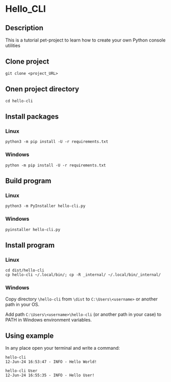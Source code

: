 # Hello_CLI

## Description
This is a tutorial pet-project to learn how to create your own 
 Python console utilities

## Clone project

```shell
git clone <project_URL>
```

## Onen project directory

```shell
cd hello-cli
```

## Install packages

### Linux

```shell
python3 -m pip install -U -r requirements.txt
```

### Windows

```shell
python -m pip install -U -r requirements.txt
```

## Build program

### Linux

```shell
python3 -m PyInstaller hello-cli.py
```

### Windows

```shell
pyinstaller hello-cli.py
```

## Install program

### Linux

```shell
cd dist/hello-cli
cp hello-cli ~/.local/bin/; cp -R _internal/ ~/.local/bin/_internal/
```

### Windows

Copy directory `\hello-cli` from `\dist` to `C:\Users\<username>` or another path in your OS.

Add path `C:\Users\<username>\hello-cli` (or another path in your case) to PATH in Windows environment variables.

## Using example

In any place open your terminal and write a command:

```shell
hello-cli
12-Jun-24 16:53:47 - INFO - Hello World!
```

```shell
hello-cli User
12-Jun-24 16:55:35 - INFO - Hello User!
```
